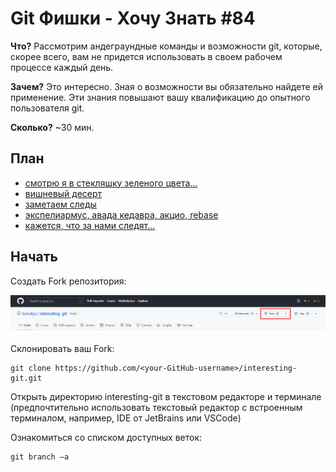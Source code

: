 # Git Фишки - Хочу Знать #84

**Что?** Рассмотрим андеграундные команды и возможности git, которые, скорее всего, вам не придется использовать в своем рабочем процессе каждый день.

**Зачем?** Это интересно. Зная о возможности вы обязательно найдете ей применение. Эти знания повышают вашу квалификацию до опытного пользователя git.

**Сколько?** ~30 мин.

## План

- [смотрю я в стекляшку зеленого цвета...](https://github.com/belo4ya/interesting-git/tree/01-pretty)
- [вишневый десерт](https://github.com/belo4ya/interesting-git/tree/02-cherry-pick)
- [заметаем следы](https://github.com/belo4ya/interesting-git/tree/03-filter-branch)
- [экспелиармус, авада кедавра, акцио, rebase](https://github.com/belo4ya/interesting-git/tree/04-rebase-magic)
- [кажется, что за нами следят...](https://github.com/belo4ya/interesting-git/tree/05-hooks)

## Начать

Создать Fork репозитория:

![](assets/images/fork.png)

Склонировать ваш Fork:

```
git clone https://github.com/<your-GitHub-username>/interesting-git.git
```

Открыть директорию interesting-git в текстовом редакторе и терминале 
(предпочтительно использовать текстовый редактор с встроенным терминалом, например, IDE от JetBrains или VSCode)

Ознакомиться со списком доступных веток:

```
git branch –a
```
